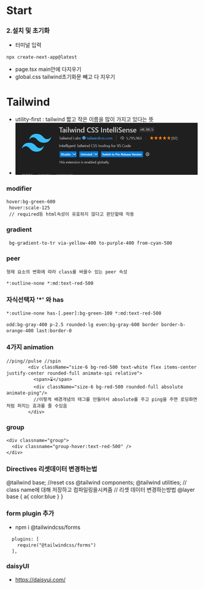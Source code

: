 # Start

### 2.설치 및 초기화

- 터미널 입력

```
npx create-next-app@latest
```

- page.tsx main안에 다지우기
- global.css tailwind초기화문 빼고 다 지우기

# Tailwind

- utility-first : tailwind 짧고 작은 이름을 많이 가지고 있다는 뜻
- ![alt text](image.png)

### modifier

```
hover:bg-green-600
 hover:scale-125
 // required등 html속성이 유효하지 않다고 판단할때 작동

```

### gradient

```
 bg-gradient-to-tr via-yellow-400 to-purple-400 from-cyan-500

```

### peer

```
형제 요소의 변화에 따라 class를 바꿀수 있는 peer 속성

```

```
*:outline-none *:md:text-red-500
```

### 자식선택자 '\*' 와 has

```
*:outline-none has-[.peer]:bg-green-100 *:md:text-red-500
```


~~~
odd:bg-gray-400 p-2.5 rounded-lg even:bg-gray-600 border border-b-orange-400 last:border-0
~~~

### 4가지 animation
~~~
//ping//pulse //spin
        <div className="size-6 bg-red-500 text-white flex items-center justify-center rounded-full animate-spi relative">
          <span>⌛</span>
          <div className="size-6 bg-red-500 rounded-full absolute animate-ping"/>
          //이렇게 배경개념의 태그를 만들어서 absolute를 주고 ping을 주면 로딩화면 처럼 퍼지는 효과를 줄 수있음
        </div>
~~~

### group
~~~
<div classname="group">
  <div classname="group-hover:text-red-500" />
</div>
~~~

### Directives 리셋데이터 변경하는법

@tailwind base; //reset css
@tailwind components;
@tailwind utilities; // class name에 대해 저장하고 컴파일링을시켜줌
// 리셋 데이터 변경하는방법
@layer base {
  a{
    color:blue 
  }
}

### form plugin 추가
- npm i @tailwindcss/forms
~~~
  plugins: [
    require("@tailwindcss/forms")
  ],
~~~


### daisyUI
- https://daisyui.com/
